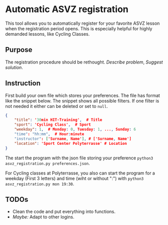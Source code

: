 # Automatic ASVZ registration
This tool allows you to automatically register for your favorite ASVZ lesson when the registration period opens. This is especially helpful for highly demanded lessons, like Cycling Classes.

## Purpose
The registration procedure should be rethought.
*Describe problem*, *Suggest solution*.

## Instruction
First build your own file which stores your preferences.
The file has format like the snippet below.
The snippet shows all possible filters. If one filter is not needed it either can be deleted or set to `null`.

```json
{
    "title": '30min HIT-Training',  # Title
    "sport": 'Cycling Class',  # Sport
    "weekday": 1,  # Monday: 0, Tuesday: 1, ..., Sunday: 6
    "time": "hh:mm",  # Hour:minute
    "instructor": ['Surname, Name'], # ['Surname, Name']
    "location": 'Sport Center Polyterrasse' # Location
}
```
The start the program with the json file storing your preference `python3 asvz_registration.py preferences.json`.

For Cycling classes at Polyterrasse, you also can start the program for a weekday (First 3 letters) and time (wiht or without ":") with `python3 asvz_registration.py mon 19:30`.

## TODOs

* Clean the code and put everything into functions.
* *Maybe:* Adapt to other logins.
